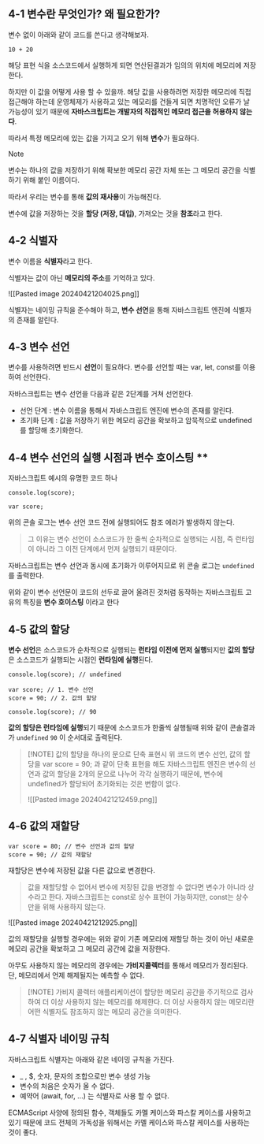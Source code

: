 ## 4-1 변수란 무엇인가? 왜 필요한가?

변수 없이 아래와 같이 코드를 쓴다고 생각해보자.

`10 + 20`

해당 표현 식을 소스코드에서 실행하게 되면 연산된결과가 임의의 위치에 메모리에 저장한다.

하지만 이 값을 어떻게 사용 할 수 있을까. 해당 값을 사용하려면 저장한 메모리에 직접 접근해야 하는데 운영체제가 사용하고 있는 메모리를 건들게 되면 치명적인 오류가 날 가능성이 있기 때문에 **자바스크립트는 개발자의 직접적인 메모리 접근을 허용하지 않는다**.

따라서 특정 메모리에 있는 값을 가지고 오기 위해 **변수**가 필요하다.

> [!NOTE]
> 변수는 하나의 값을 저장하기 위해 확보한 메모리 공간 자체 또는 그 메모리 공간을 식별하기 위해 붙인 이름이다.

따라서 우리는 변수를 통해 **값의 재사용**이 가능해진다.

변수에 값을 저장하는 것을 **할당 (저장, 대입)**, 가져오는 것을 **참조**라고 한다.

## 4-2 식별자

변수 이름을 **식별자**라고 한다. 

식별자는 값이 아닌 **메모리의 주소**를 기억하고 있다.

![[Pasted image 20240421204025.png]]

식별자는 네이밍 규칙을 준수해야 하고, **변수 선언**을 통해 자바스크립트 엔진에 식별자의 존재를 알린다.

## 4-3 변수 선언

변수를 사용하려면 반드시 **선언**이 필요하다. 변수를 선언할 때는 var, let, const를 이용하여 선언한다.

자바스크립트는 변수 선언을 다음과 같은 2단계를 거쳐 선언한다.

- 선언 단계 : 변수 이름을 통해서 자바스크립트 엔진에 변수의 존재를 알린다. 
- 초기화 단계 : 값을 저장하기 위한 메모리 공간을 확보하고 암묵적으로 undefined를 할당해 초기화한다.

## 4-4 변수 선언의 실행 시점과 변수 호이스팅 **

자바스크립트 예시의 유명한 코드 하나

```
console.log(score);

var score;
```

위의 콘솔 로그는 변수 선언 코드 전에 실행되어도 참조 에러가 발생하지 않는다.

> 그 이유는 변수 선언이 소스코드가 한 줄씩 순차적으로 실행되는 시점, 즉 런타임이 아니라 그 이전 단계에서 먼저 실행되기 때문이다.

자바스크립트는 변수 선언과 동시에 초기화가 이루어지므로 위 콘솔 로그는 `undefined` 를 출력한다.

위와 같이 변수 선언문이 코드의 선두로 끌어 올려진 것처럼 동작하는 자바스크립트 고유의 특징을 **변수 호이스팅** 이라고 한다
## 4-5 값의 할당

**변수 선언**은 소스코드가 순차적으로 실행되는 **런타임 이전에 먼저 실행**되지만 **값의 할당**은 소스코드가 실행되는 시점인 **런타임에 실행**된다.

```
console.log(score); // undefined

var score; // 1. 변수 선언
score = 90; // 2. 값의 할당

console.log(score); // 90
```

**값의 할당은 런타임에 실행**되기 때문에 소스코드가 한줄씩 실행될때 위와 같이 콘솔결과가 `undefined` `90` 이 순서대로 출력된다.


> [!NOTE] 값의 할당을 하나의 문으로 단축 표현시
> 위 코드의 변수 선언, 값의 할당을 var score = 90; 과 같이 단축 표현을 해도 자바스크립트 엔진은 변수의 선언과 값의 할당을 2개의 문으로 나누어 각각 실행하기 때문에, 변수에 undefined가 할당되어 초기화되는 것은 변함이 없다.
> 
> ![[Pasted image 20240421212459.png]]


## 4-6 값의 재할당

```
var score = 80; // 변수 선언과 값의 할당
score = 90; // 값의 재할당
```

재할당은 변수에 저장된 값을 다른 값으로 변경한다.

> 값을 재할당할 수 없어서 변수에 저장된 값을 변경할 수 없다면 변수가 아니라 상수라고 한다. 자바스크립트는 const로 상수 표현이 가능하지만, const는 상수 만을 위해 사용하지 않는다.

![[Pasted image 20240421212925.png]]

값의 재할당을 실행할 경우에는 위와 같이 기존 메모리에 재할당 하는 것이 아닌 새로운 메모리 공간을 확보하고 그 메모리 공간에 값을 저장한다.

아무도 사용하지 않는 메모리의 경우에는 **가비지콜렉터**를 통해서 메모리가 정리된다. 단, 메모리에서 언제 해제될지는 예측할 수 없다.


> [!NOTE] 가비지 콜렉터
> 애플리케이션이 할당한 메모리 공간을 주기적으로 검사하여 더 이상 사용하지 않는 메모리를 해제한다. 더 이상 사용하지 않는 메모리란 어떤 식별자도 참조하지 않는 메모리 공간을 의미한다.

## 4-7 식별자 네이밍 규칙

자바스크립트 식별자는 아래와 같은 네이밍 규칙을 가진다.
- _ , $, 숫자, 문자의 조합으로만 변수 생성 가능
- 변수의 처음은 숫자가 올 수 없다.
- 예약어 (await, for, ...) 는 식별자로 사용 할 수 없다.

ECMAScript 사양에 정의된 함수, 객체들도 카멜 케이스와 파스칼 케이스를 사용하고 있기 때문에 코드 전체의 가독성을 위해서는 카멜 케이스와 파스칼 케이스를 사용하는 것이 좋다.